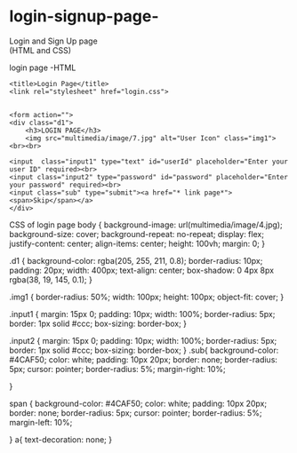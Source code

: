 # login-signup-page-
Login and Sign Up page
<br>
(HTML and CSS)

login page -HTML  



    <title>Login Page</title>
    <link rel="stylesheet" href="login.css">
   

    <form action="">
    <div class="d1">
        <h3>LOGIN PAGE</h3>
        <img src="multimedia/image/7.jpg" alt="User Icon" class="img1"><br><br>
        
    <input  class="input1" type="text" id="userId" placeholder="Enter your user ID" required><br>
    <input class="input2" type="password" id="password" placeholder="Enter your password" required><br>
    <input class="sub" type="submit"><a href="* link page*"> <span>Skip</span></a>
    </div>

CSS of login page 
      body {
    background-image: url(multimedia/image/4.jpg);
    background-size: cover;
    background-repeat: no-repeat;
    display: flex;
    justify-content: center;
    align-items: center;
    height: 100vh;
    margin: 0;
}

.d1 {
    background-color: rgba(205, 255, 211, 0.8);
    border-radius: 10px;
    padding: 20px;
    width: 400px;
    text-align: center;
    box-shadow: 0 4px 8px rgba(38, 19, 145, 0.1);
}

.img1 {
    border-radius: 50%;
    width: 100px;
    height: 100px;
    object-fit: cover;
}

.input1 {
    margin: 15px 0;
    padding: 10px;
    width: 100%;
    border-radius: 5px;
    border: 1px solid #ccc;
    box-sizing: border-box;
}

.input2 {
    margin: 15px 0;
    padding: 10px;
    width: 100%;
    border-radius: 5px;
    border: 1px solid #ccc;
    box-sizing: border-box;
}
.sub{
    background-color: #4CAF50;
    color: white;
    padding: 10px 20px;
    border: none;
    border-radius: 5px;
    cursor: pointer;
    border-radius: 5%;
    margin-right: 10%;

   
    
    

}

span {
    background-color: #4CAF50;
    color: white;
    padding: 10px 20px;
    border: none;
    border-radius: 5px;
    cursor: pointer;
    border-radius: 5%;
    margin-left: 10%;
    
   
}
      a{
    text-decoration: none;
    }


        
   
